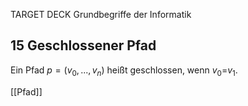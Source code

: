 TARGET DECK
Grundbegriffe der Informatik

15 Geschlossener Pfad
---
Ein Pfad $p = (v_0,...,v_n)$ heißt geschlossen, wenn $v_0$=$v_1$.
<!--ID: 1707246435514-->

[[Pfad]]